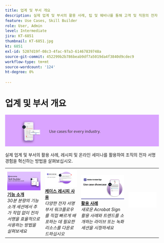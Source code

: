 ```yaml
---
title: 업계 및 부서 개요
description: 실제 업계 및 부서의 활용 사례, 팁 및 웨비나를 통해 고객 및 직원의 전자 서명 경험을 혁신하는 방법을 살펴볼 수 있습니다
feature: Use Cases, Skill Builder
role: User, Admin
level: Intermediate
jira: KT-6851
thumbnail: KT-6851.jpg
kt: 6851
exl-id: 5207d19f-08c3-4fac-97a3-61467839748a
source-git-commit: 452299b2b786beab9df7a5019da4f3840d9cdec9
workflow-type: tm+mt
source-wordcount: '124'
ht-degree: 0%

---
```


# 업계 및 부서 개요

![Acrobat Sign 업계 이미지](../assets/Hero-Industry.png)

실제 업계 및 부서의 활용 사례, 레시피 및 온라인 세미나를 활용하여 조직의 전자 서명 경험을 혁신하는 방법을 살펴보십시오.

<table style="table-layout:fixed">
<tr>
  <td>
    <a href="innovation-series.md">
      <img alt="기능 소개" src="../assets/SB_1280.jpg" />
    </a>
    <div>
    <a href="innovation-series.md"><strong>기능 소개</strong></a>
    </div>
    <em>30분 분량의 기능 소개 세션에서 추가 작업 없이 전자 서명을 효율적으로 사용하는 방법을 살펴보세요</em>
    <br>
  </td>
  <td>
    <a href="recipes.md">
      <img alt="케이스 레시피 사용" src="../assets/Expand_RecipeR.png" />
    </a>
    <div>
    <a href="recipes.md"><strong>케이스 레시피 사용</strong></a>
    </div>
    <em>다양한 전자 서명 부서 워크플로우를 직접 빠르게 배포하는 데 필요한 리소스를 다운로드하십시오</em>
    <br>
  </td>
  <td>
    <a href="use-case-showcase.md">
      <img alt="활용 사례" src="../assets/UseCaseShowcaseR.png" />
    </a>
    <div>
    <a href="use-case-showcase.md"><strong>활용 사례</strong></a>
    </div>
    <em>새로운 Acrobat Sign 활용 사례와 트렌드를 소개하는 라이브 또는 녹화 세션을 시청하세요</em>
    <br>
  </td>
  <td>
    <img alt="스페이서" src="../assets/Whitespacer.png" />
    <div>
    <br>
  </td>
</tr>
</table>
